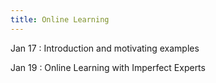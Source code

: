 ```yaml
---
title: Online Learning
---
```


Jan 17
: Introduction and motivating examples

Jan 19
: Online Learning with Imperfect Experts


